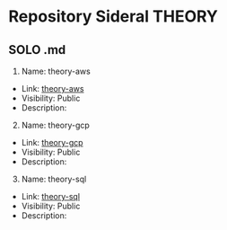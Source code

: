 # Repository Sideral THEORY
## SOLO .md


1. Name:    theory-aws
* Link: [theory-aws](https://github.com/dev-gambits/theory-aws)
* Visibility: Public
* Description:  


2. Name:    theory-gcp
* Link: [theory-gcp](https://github.com/dev-gambits/theory-gcp)
* Visibility: Public
* Description:  


3. Name:    theory-sql
* Link: [theory-sql](https://github.com/dev-gambits/theory-sql)
* Visibility: Public
* Description:  
